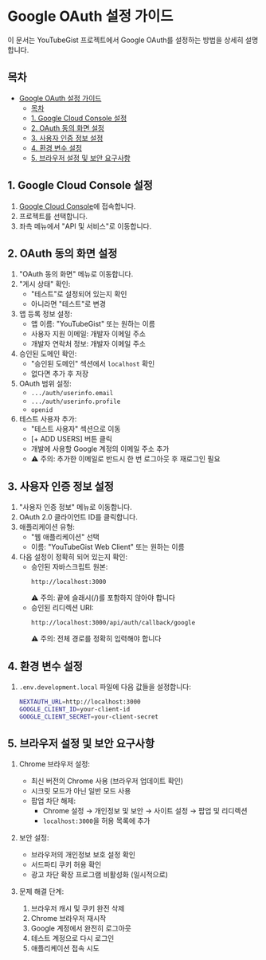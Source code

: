 # Google OAuth 설정 가이드

이 문서는 YouTubeGist 프로젝트에서 Google OAuth를 설정하는 방법을 상세히 설명합니다.

## 목차

- [Google OAuth 설정 가이드](#google-oauth-설정-가이드)
  - [목차](#목차)
  - [1. Google Cloud Console 설정](#1-google-cloud-console-설정)
  - [2. OAuth 동의 화면 설정](#2-oauth-동의-화면-설정)
  - [3. 사용자 인증 정보 설정](#3-사용자-인증-정보-설정)
  - [4. 환경 변수 설정](#4-환경-변수-설정)
  - [5. 브라우저 설정 및 보안 요구사항](#5-브라우저-설정-및-보안-요구사항)

## 1. Google Cloud Console 설정

1. [Google Cloud Console](https://console.cloud.google.com/)에 접속합니다.
2. 프로젝트를 선택합니다.
3. 좌측 메뉴에서 "API 및 서비스"로 이동합니다.

## 2. OAuth 동의 화면 설정

1. "OAuth 동의 화면" 메뉴로 이동합니다.
2. "게시 상태" 확인:
   - "테스트"로 설정되어 있는지 확인
   - 아니라면 "테스트"로 변경
3. 앱 등록 정보 설정:
   - 앱 이름: "YouTubeGist" 또는 원하는 이름
   - 사용자 지원 이메일: 개발자 이메일 주소
   - 개발자 연락처 정보: 개발자 이메일 주소
4. 승인된 도메인 확인:
   - "승인된 도메인" 섹션에서 `localhost` 확인
   - 없다면 추가 후 저장
5. OAuth 범위 설정:
   - `.../auth/userinfo.email`
   - `.../auth/userinfo.profile`
   - `openid`
6. 테스트 사용자 추가:
   - "테스트 사용자" 섹션으로 이동
   - [+ ADD USERS] 버튼 클릭
   - 개발에 사용할 Google 계정의 이메일 주소 추가
   - ⚠️ 주의: 추가한 이메일로 반드시 한 번 로그아웃 후 재로그인 필요

## 3. 사용자 인증 정보 설정

1. "사용자 인증 정보" 메뉴로 이동합니다.
2. OAuth 2.0 클라이언트 ID를 클릭합니다.
3. 애플리케이션 유형:
   - "웹 애플리케이션" 선택
   - 이름: "YouTubeGist Web Client" 또는 원하는 이름
4. 다음 설정이 정확히 되어 있는지 확인:
   - 승인된 자바스크립트 원본:
     ```
     http://localhost:3000
     ```
     ⚠️ 주의: 끝에 슬래시(/)를 포함하지 않아야 합니다
   - 승인된 리디렉션 URI:
     ```
     http://localhost:3000/api/auth/callback/google
     ```
     ⚠️ 주의: 전체 경로를 정확히 입력해야 합니다

## 4. 환경 변수 설정

1. `.env.development.local` 파일에 다음 값들을 설정합니다:
   ```bash
   NEXTAUTH_URL=http://localhost:3000
   GOOGLE_CLIENT_ID=your-client-id
   GOOGLE_CLIENT_SECRET=your-client-secret
   ```

## 5. 브라우저 설정 및 보안 요구사항

1. Chrome 브라우저 설정:
   - 최신 버전의 Chrome 사용 (브라우저 업데이트 확인)
   - 시크릿 모드가 아닌 일반 모드 사용
   - 팝업 차단 해제:
     - Chrome 설정 → 개인정보 및 보안 → 사이트 설정 → 팝업 및 리디렉션
     - `localhost:3000`을 허용 목록에 추가

2. 보안 설정:
   - 브라우저의 개인정보 보호 설정 확인
   - 서드파티 쿠키 허용 확인
   - 광고 차단 확장 프로그램 비활성화 (일시적으로)

3. 문제 해결 단계:
   1. 브라우저 캐시 및 쿠키 완전 삭제
   2. Chrome 브라우저 재시작
   3. Google 계정에서 완전히 로그아웃
   4. 테스트 계정으로 다시 로그인
   5. 애플리케이션 접속 시도 